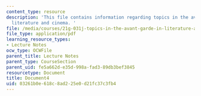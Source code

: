 ```yaml
---
content_type: resource
description: 'This file contains information regarding topics in the avant-garde in
  literature and cinema. '
file: /media/courses/21g-031j-topics-in-the-avant-garde-in-literature-and-cinema-spring-2003/03261b0e618c8ad225e0d21fc37c3fb4_MIT21G_031JS03_lecture4.pdf
file_type: application/pdf
learning_resource_types:
- Lecture Notes
ocw_type: OCWFile
parent_title: Lecture Notes
parent_type: CourseSection
parent_uid: fe5a662d-e35d-998a-fad3-89db3bef3845
resourcetype: Document
title: Document4
uid: 03261b0e-618c-8ad2-25e0-d21fc37c3fb4
---
```


